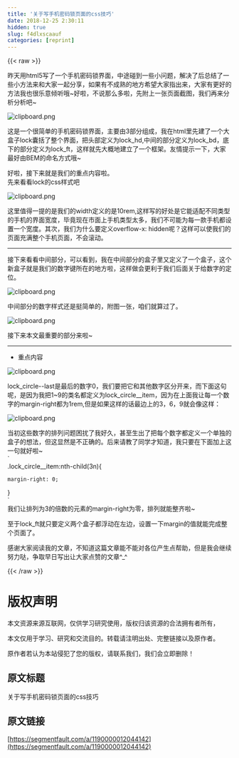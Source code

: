 ```yaml
---
title: '关于写手机密码锁页面的css技巧' 
date: 2018-12-25 2:30:11
hidden: true
slug: f4dlxscaauf
categories: [reprint]
---
```


{{< raw >}}

                    
<p>昨天用html5写了一个手机密码锁界面，中途碰到一些小问题，解决了后总结了一些小方法来和大家一起分享，如果有不成熟的地方希望大家指出来，大家有更好的方法我也很乐意倾听哦~好啦，不说那么多啦，先附上一张页面截图，我们再来分析分析吧~</p>
<p><span class="img-wrap"><img data-src="/img/bVYG6b?w=311&amp;h=553" src="https://static.alili.tech/img/bVYG6b?w=311&amp;h=553" alt="clipboard.png" title="clipboard.png" style="cursor: pointer; display: inline;"></span></p>
<p>这是一个很简单的手机密码锁界面，主要由3部分组成，我在html里先建了一个大盒子lock囊括了整个界面，把头部定义为lock_hd,中间的部分定义为lock_bd，底下的部分定义为lock_ft，这样就先大概地建立了一个框架。友情提示一下，大家最好由BEM的命名方式哦~</p>
<p>好啦，接下来就是我们的重点内容啦。<br>  先来看看lock的css样式吧</p>
<p><span class="img-wrap"><img data-src="/img/bVYG8P?w=726&amp;h=222" src="https://static.alili.tech/img/bVYG8P?w=726&amp;h=222" alt="clipboard.png" title="clipboard.png" style="cursor: pointer; display: inline;"></span></p>
<p>这里值得一提的是我们的width定义的是10rem,这样写的好处是它能适配不同类型的手机的界面宽度，毕竟现在市面上手机类型太多，我们不可能为每一款手机都设置一个宽度。其次，我们为什么要定义overflow-x: hidden呢？这样可以使我们的页面充满整个手机页面，不会滚动。</p>
<hr>
<p>接下来看看中间部分，可以看到，我在中间部分的盒子里又定义了一个盒子，这个新盒子就是我们的数字键所在的地方啦，这样做会更利于我们后面关于给数字的定位。</p>
<p><span class="img-wrap"><img data-src="/img/bVYHcI?w=350&amp;h=272" src="https://static.alili.tech/img/bVYHcI?w=350&amp;h=272" alt="clipboard.png" title="clipboard.png" style="cursor: pointer; display: inline;"></span></p>
<p>中间部分的数字样式还是挺简单的，附图一张，咱们就算过了。</p>
<p><span class="img-wrap"><img data-src="/img/bVYHeU?w=323&amp;h=461" src="https://static.alili.tech/img/bVYHeU?w=323&amp;h=461" alt="clipboard.png" title="clipboard.png" style="cursor: pointer; display: inline;"></span></p>
<p>接下来本文最重要的部分来啦~</p>
<hr>
<ul><li><p>重点内容</p></li></ul>
<p><span class="img-wrap"><img data-src="/img/bVYHfZ?w=376&amp;h=165" src="https://static.alili.tech/img/bVYHfZ?w=376&amp;h=165" alt="clipboard.png" title="clipboard.png" style="cursor: pointer; display: inline;"></span></p>
<p>lock_circle--last是最后的数字0，我们要把它和其他数字区分开来，而下面这句呢，是因为我把1~9的类名都定义为lock_circle__item，因为在上面我让每一个数字的margin-right都为1rem,但是如果这样的话最边上的3，6，9就会像这样：</p>
<p><span class="img-wrap"><img data-src="/img/bVYHi9?w=286&amp;h=424" src="https://static.alili.tech/img/bVYHi9?w=286&amp;h=424" alt="clipboard.png" title="clipboard.png" style="cursor: pointer; display: inline;"></span></p>
<p>当初这些数字的排列问题困扰了我好久，甚至生出了把每个数字都定义一个单独的盒子的想法，但这显然是不正确的。后来请教了同学才知道，我只要在下面加上这一句就好啦~<br>`<br>.lock_circle__item:nth-child(3n){</p>
<div class="widget-codetool" style="display:none;">
      <div class="widget-codetool--inner">
      <span class="selectCode code-tool" data-toggle="tooltip" data-placement="top" title="" data-original-title="全选"></span>
      <span type="button" class="copyCode code-tool" data-toggle="tooltip" data-placement="top" data-clipboard-text="margin-right: 0;" title="" data-original-title="复制"></span>
      <span type="button" class="saveToNote code-tool" data-toggle="tooltip" data-placement="top" title="" data-original-title="放进笔记"></span>
      </div>
      </div><pre class="hljs scss"><code style="word-break: break-word; white-space: initial;"><span class="hljs-attribute">margin-right</span>: <span class="hljs-number">0</span>;</code></pre>
<p>}<br>`<br>  我们让排列为3的倍数的元素的margin-right为零，排列就能整齐啦~</p>
<p>至于lock_ft就只要定义两个盒子都浮动在左边，设置一下margin的值就能完成整个页面了。</p>
<p>感谢大家阅读我的文章，不知道这篇文章能不能对各位产生点帮助，但是我会继续努力哒，争取早日写出让大家点赞的文章^_^</p>

                
{{< /raw >}}

# 版权声明
本文资源来源互联网，仅供学习研究使用，版权归该资源的合法拥有者所有，

本文仅用于学习、研究和交流目的。转载请注明出处、完整链接以及原作者。

原作者若认为本站侵犯了您的版权，请联系我们，我们会立即删除！

## 原文标题
关于写手机密码锁页面的css技巧

## 原文链接
[https://segmentfault.com/a/1190000012044142](https://segmentfault.com/a/1190000012044142)

